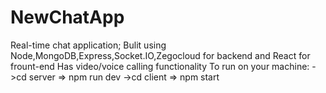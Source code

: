 # NewChatApp
Real-time chat application;
Bulit using Node,MongoDB,Express,Socket.IO,Zegocloud for backend and React for frount-end
Has video/voice calling functionality
To run on your machine:
->cd server => npm run dev
->cd client => npm start
